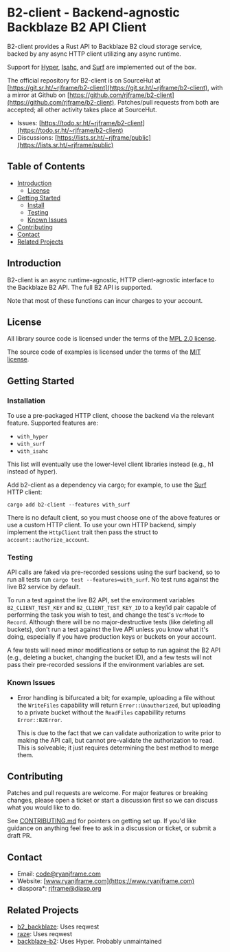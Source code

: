 # B2-client - Backend-agnostic Backblaze B2 API Client

B2-client provides a Rust API to Backblaze B2 cloud storage service, backed by
any async HTTP client utilizing any async runtime.

Support for [Hyper](https://crates.io/crates/hyper),
[Isahc](https://crates.io/crates/isahc), and
[Surf](https://crates.io/crates/surf) are implemented out of the box.

The official repository for B2-client is on SourceHut at
[https://git.sr.ht/~rjframe/b2-client](https://git.sr.ht/~rjframe/b2-client),
with a mirror at Github on
[https://github.com/rjframe/b2-client](https://github.com/rjframe/b2-client).
Patches/pull requests from both are accepted; all other activity takes place at
SourceHut.

* Issues:
  [https://todo.sr.ht/~rjframe/b2-client](https://todo.sr.ht/~rjframe/b2-client)
* Discussions:
  [https://lists.sr.ht/~rjframe/public](https://lists.sr.ht/~rjframe/public)


## Table of Contents

* [Introduction](#introduction)
    * [License](#license)
* [Getting Started](#getting-started)
    * [Install](#installation)
    * [Testing](#testing)
    * [Known Issues](#known-issues)
* [Contributing](#contributing)
* [Contact](#contact)
* [Related Projects](#related-projects)


## Introduction

B2-client is an async runtime-agnostic, HTTP client-agnostic interface to the
Backblaze B2 API. The full B2 API is supported.

Note that most of these functions can incur charges to your account.


## License

All library source code is licensed under the terms of the
[MPL 2.0 license](LICENSE.txt).

The source code of examples is licensed under the terms of the
[MIT license](examples/LICENSE.txt).


## Getting Started

### Installation

To use a pre-packaged HTTP client, choose the backend via the relevant feature.
Supported features are:

* `with_hyper`
* `with_surf`
* `with_isahc`

This list will eventually use the lower-level client libraries instead (e.g., h1
instead of hyper).

Add b2-client as a dependency via cargo; for example, to use the
[Surf](https://crates.io/crates/surf) HTTP client:

```shell
cargo add b2-client --features with_surf
```

There is no default client, so you must choose one of the above features or use
a custom HTTP client. To use your own HTTP backend, simply implement the
`HttpClient` trait then pass the struct to `account::authorize_account`.


### Testing

API calls are faked via pre-recorded sessions using the surf backend, so to run
all tests run `cargo test --features=with_surf`. No test runs against the live
B2 service by default.

To run a test against the live B2 API, set the environment variables
`B2_CLIENT_TEST_KEY` and `B2_CLIENT_TEST_KEY_ID` to a key/id pair capable of
performing the task you wish to test, and change the test's `VcrMode` to
`Record`. Although there will be no major-destructive tests (like deleting all
buckets), don't run a test against the live API unless you know what it's doing,
especially if you have production keys or buckets on your account.

A few tests will need minor modifications or setup to run against the B2 API
(e.g., deleting a bucket, changing the bucket ID), and a few tests will not pass
their pre-recorded sessions if the environment variables are set.


### Known Issues

* Error handling is bifurcated a bit; for example, uploading a file without the
  `WriteFiles` capability will return `Error::Unauthorized`, but uploading to a
  private bucket without the `ReadFiles` capabillity returns `Error::B2Error`.

  This is due to the fact that we can validate authorization to write prior to
  making the API call, but cannot pre-validate the authorization to read. This
  is solveable; it just requires determining the best method to merge them.


## Contributing

Patches and pull requests are welcome. For major features or breaking changes,
please open a ticket or start a discussion first so we can discuss what you
would like to do.

See [CONTRIBUTING.md](CONTRIBUTING.md) for pointers on getting set up. If you'd
like guidance on anything feel free to ask in a discussion or ticket, or submit
a draft PR.


## Contact

- Email: code@ryanjframe.com
- Website: [www.ryanjframe.com](https://www.ryanjframe.com)
- diaspora*: rjframe@diasp.org


## Related Projects

* [b2_backblaze](https://crates.io/crates/b2_backblaze): Uses reqwest
* [raze](https://crates.io/crates/raze): Uses reqwest
* [backblaze-b2](https://crates.io/crates/backblaze-b2): Uses Hyper. Probably
  unmaintained
